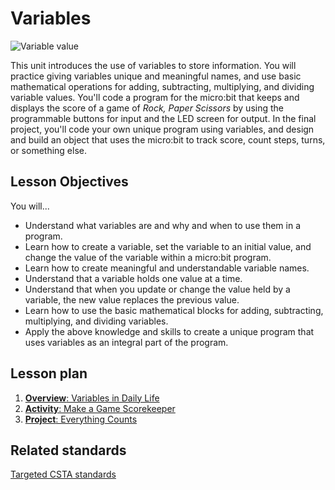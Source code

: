 # Variables

![Variable value](/static/courses/csintro/variables/cover.jpg)

This unit introduces the use of variables to store information. You will practice giving variables unique and meaningful names, and use basic mathematical operations for adding, subtracting, multiplying, and dividing variable values. You'll code a program for the micro:bit that keeps and displays the score of a game of *Rock, Paper Scissors* by using the programmable buttons for input and the LED screen for output. In the final project, you'll code your own unique program using variables, and design and build an object that uses the micro:bit to track score, count steps, turns, or something else.

## Lesson Objectives 

You will...

* Understand what variables are and why and when to use them in a program.
* Learn how to create a variable, set the variable to an initial value, and change the value of the variable within a micro:bit program.
* Learn how to create meaningful and understandable variable names.
* Understand that a variable holds one value at a time.
* Understand that when you update or change the value held by a variable, the new value replaces the previous value.
* Learn how to use the basic mathematical blocks for adding, subtracting, multiplying, and dividing variables.
* Apply the above knowledge and skills to create a unique program that uses variables as an integral part of the program.

## Lesson plan

1. [**Overview**: Variables in Daily Life](test/courses/csintro/variables/overview)
2. [**Activity**: Make a Game Scorekeeper](test/courses/csintro/variables/activity)
3. [**Project**: Everything Counts](test/courses/csintro/variables/project)

## Related standards

[Targeted CSTA standards](test/courses/csintro/variables/standards)